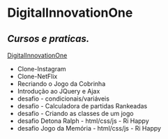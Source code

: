 # DigitalInnovationOne
## _Cursos e praticas._

[DigitalInnovationOne](https://digitalinnovation.one/)

* Clone-Instagram
* Clone-NetFlix
* Recriando o Jogo da Cobrinha
* Introdução ao JQuery e Ajax
* desafio - condicionais/variáveis
* desafio - Calculadora de partidas Rankeadas
* desafio - Criando as classes de um jogo
* desafio Detona Ralph - html/css/js - Ri Happy
* desafio Jogo da Memória - html/css/js - Ri Happy

